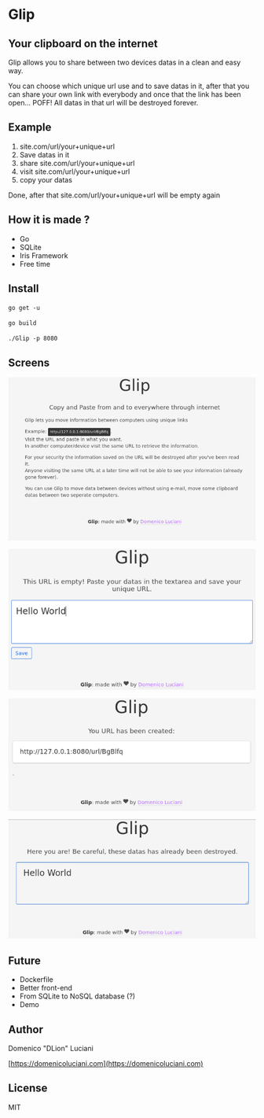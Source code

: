 # Glip

## Your clipboard on the internet

Glip allows you to share between two devices datas in a clean and easy way.

You can choose which unique url use and to save datas in it, after that you can share your own link with everybody and once that the link has been open... POFF! All datas in that url will be destroyed forever.

## Example

1. site.com/url/your+unique+url
2. Save datas in it 
3. share site.com/url/your+unique+url
4. visit site.com/url/your+unique+url
5. copy your datas

Done, after that site.com/url/your+unique+url will be empty again

## How it is made ?

* Go
* SQLite
* Iris Framework
* Free time

## Install

`go get -u`

`go build`

`./Glip -p 8080`

## Screens

![screen1](screen1.png)

![screen2](screen2.png)

![screen3](screen3.png)

![screen4](screen4.png)

## Future

* Dockerfile
* Better front-end
* From SQLite to NoSQL database (?)
* Demo

## Author

Domenico "DLion" Luciani

[https://domenicoluciani.com](https://domenicoluciani.com)

## License
MIT
